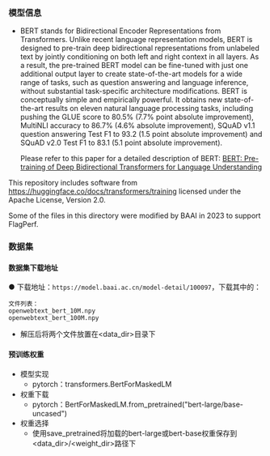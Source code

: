 ### 模型信息

- BERT stands for Bidirectional Encoder Representations from Transformers. Unlike recent language representation models, BERT is designed to pre-train deep bidirectional representations from unlabeled text by jointly conditioning on both left and right context in all layers. As a result, the pre-trained BERT model can be fine-tuned with just one additional output layer to create state-of-the-art models for a wide range of tasks, such as question answering and language inference, without substantial task-specific architecture modifications.
  BERT is conceptually simple and empirically powerful. It obtains new state-of-the-art results on eleven natural language processing tasks, including pushing the GLUE score to 80.5% (7.7% point absolute improvement), MultiNLI accuracy to 86.7% (4.6% absolute improvement), SQuAD v1.1 question answering Test F1 to 93.2 (1.5 point absolute improvement) and SQuAD v2.0 Test F1 to 83.1 (5.1 point absolute improvement).

  Please refer to this paper for a detailed description of BERT:
  [BERT: Pre-training of Deep Bidirectional Transformers for Language Understanding](https://arxiv.org/abs/1810.04805)


This repository includes software from https://huggingface.co/docs/transformers/training
licensed under the Apache License, Version 2.0.

Some of the files in this directory were modified by BAAI in 2023 to support FlagPerf.

### 数据集

#### 数据集下载地址

 ● 下载地址：`https://model.baai.ac.cn/model-detail/100097`，下载其中的：

```
文件列表：
openwebtext_bert_10M.npy
openwebtext_bert_100M.npy
```

* 解压后将两个文件放置在<data_dir>目录下

#### 预训练权重 

* 模型实现
  * pytorch：transformers.BertForMaskedLM
* 权重下载
  * pytorch：BertForMaskedLM.from_pretrained("bert-large/base-uncased")
* 权重选择
  * 使用save_pretrained将加载的bert-large或bert-base权重保存到<data_dir>/<weight_dir>路径下

